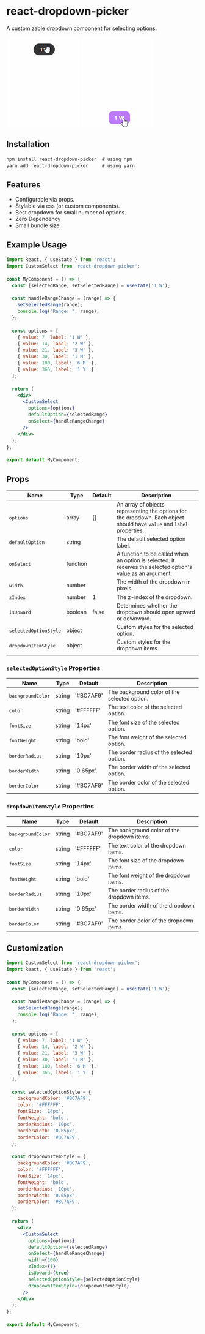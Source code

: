 # react-dropdown-picker

A customizable dropdown component for selecting options.

![](./gifs/react-dropdown-picker-first.gif)
![](./gifs/react-dropdown-picker-second.gif)

## Installation

```markdown
npm install react-dropdown-picker  # using npm
yarn add react-dropdown-picker     # using yarn
```

## Features

- Configurable via props.
- Stylable via css (or custom components).
- Best dropdown for small number of options.
- Zero Dependency
- Small bundle size.

## Example Usage

```jsx
import React, { useState } from 'react';
import CustomSelect from 'react-dropdown-picker';

const MyComponent = () => {
  const [selectedRange, setSelectedRange] = useState('1 W');

  const handleRangeChange = (range) => {
    setSelectedRange(range);
    console.log("Range: ", range);
  };

  const options = [
    { value: 7, label: '1 W' },
    { value: 14, label: '2 W' },
    { value: 21, label: '3 W' },
    { value: 30, label: '1 M' },
    { value: 180, label: '6 M' },
    { value: 365, label: '1 Y' }
  ];

  return (
    <div>
      <CustomSelect
        options={options}
        defaultOption={selectedRange}
        onSelect={handleRangeChange}
      />
    </div>
  );
};

export default MyComponent;
```


## Props

| Name              | Type       | Default    | Description                                                                                                               |
| ----------------- | ---------- | ---------- | ------------------------------------------------------------------------------------------------------------------------- |
| `options`         | array      | []         | An array of objects representing the options for the dropdown. Each object should have `value` and `label` properties. |
| `defaultOption`   | string     |            | The default selected option label.                                                                                       |
| `onSelect`        | function   |            | A function to be called when an option is selected. It receives the selected option's value as an argument.              |
| `width`           | number     |            | The width of the dropdown in pixels.                                                                                     |
| `zIndex`          | number     | 1          | The z-index of the dropdown.                                                                                             |
| `isUpward`        | boolean    | false      | Determines whether the dropdown should open upward or downward.                                                          |
| `selectedOptionStyle` | object  |            | Custom styles for the selected option.                                                                                   |
| `dropdownItemStyle`   | object  |            | Custom styles for the dropdown items.   
                                                       |

### `selectedOptionStyle` Properties

| Name           | Type     | Default    | Description                                                                                          |
| -------------- | -------- | ---------- | ---------------------------------------------------------------------------------------------------- |
| `backgroundColor` | string | '#BC7AF9'  | The background color of the selected option.                                                        |
| `color`        | string   | '#FFFFFF'  | The text color of the selected option.                                                               |
| `fontSize`     | string   | '14px'     | The font size of the selected option.                                                                |
| `fontWeight`   | string   | 'bold'     | The font weight of the selected option.                                                              |
| `borderRadius` | string   | '10px'     | The border radius of the selected option.                                                            |
| `borderWidth`  | string   | '0.65px'   | The border width of the selected option.                                                             |
| `borderColor`  | string   | '#BC7AF9'  | The border color of the selected option.                                                             |

### `dropdownItemStyle` Properties

| Name           | Type     | Default    | Description                                                                                          |
| -------------- | -------- | ---------- | ---------------------------------------------------------------------------------------------------- |
| `backgroundColor` | string | '#BC7AF9'  | The background color of the dropdown items.                                                          |
| `color`        | string   | '#FFFFFF'  | The text color of the dropdown items.                                                                 |
| `fontSize`     | string   | '14px'     | The font size of the dropdown items.                                                                  |
| `fontWeight`   | string   | 'bold'     | The font weight of the dropdown items.                                                                |
| `borderRadius` | string   | '10px'     | The border radius of the dropdown items.                                                              |
| `borderWidth`  | string   | '0.65px'   | The border width of the dropdown items.                                                               |
| `borderColor`  | string   | '#BC7AF9'  | The border color of the dropdown items.                                                               |

## Customization 

```jsx
import CustomSelect from 'react-dropdown-picker';
import React, { useState } from 'react';

const MyComponent = () => {
  const [selectedRange, setSelectedRange] = useState('1 W');

  const handleRangeChange = (range) => {
    setSelectedRange(range);
    console.log("Range: ", range);
  };

  const options = [
    { value: 7, label: '1 W' },
    { value: 14, label: '2 W' },
    { value: 21, label: '3 W' },
    { value: 30, label: '1 M' },
    { value: 180, label: '6 M' },
    { value: 365, label: '1 Y' }
  ];

  const selectedOptionStyle = {
    backgroundColor: '#BC7AF9',
    color: '#FFFFFF',
    fontSize: '14px',
    fontWeight: 'bold',
    borderRadius: '10px',
    borderWidth: '0.65px', 
    borderColor: '#BC7AF9', 
  };
  
  const dropdownItemStyle = {
    backgroundColor: '#BC7AF9',
    color: '#FFFFFF',
    fontSize: '14px',
    fontWeight: 'bold',
    borderRadius: '10px',
    borderWidth: '0.65px', 
    borderColor: '#BC7AF9', 
  };

  return (
    <div>
      <CustomSelect
        options={options}
        defaultOption={selectedRange}
        onSelect={handleRangeChange}
        width={100}
        zIndex={1}
        isUpward={true}
        selectedOptionStyle={selectedOptionStyle}
        dropdownItemStyle={dropdownItemStyle}
      />
    </div>
  );
};

export default MyComponent;

```
